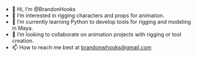 - 👋 Hi, I’m @BrandonHooks
- 👀 I’m interested in rigging characters and props for animation.
- 🌱 I’m currently learning Python to develop tools for rigging and modeling in Maya.
- 💞️ I’m looking to collaborate on animation projects with rigging or tool creation.
- 📫 How to reach me best at brandonwhooks@gmail.com

<!---
BrandonHooks/BrandonHooks is a ✨ special ✨ repository because its `README.md` (this file) appears on your GitHub profile.
You can click the Preview link to take a look at your changes.
--->
